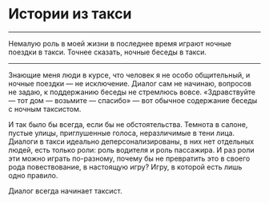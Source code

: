 # Истории из такси

* * *
Немалую роль в моей жизни в последнее время играют ночные поездки в такси. Точнее сказать, ночные беседы в такси.
* * *
 
Знающие меня люди в курсе, что человек я не особо общительный, и ночные поездки — не исключение. Диалог сам не начинаю, вопросов не задаю, к поддержанию беседы не стремлюсь вовсе. «Здравствуйте — тот дом — возьмите — спасибо» — вот обычное содержание беседы с ночным таксистом.

И так было бы всегда, если бы не обстоятельства. Темнота в салоне, пустые улицы, приглушенные голоса, неразличимые в тени лица. Диалоги в такси идеально деперсонализированы, в них нет отдельных людей, есть только роли: роль водителя и роль пассажира. И раз роли эти можно играть по-разному, почему бы не превратить это в своего рода повествование, в настоящую игру? Игру, в которой есть лишь одно правило.

Диалог всегда начинает таксист.